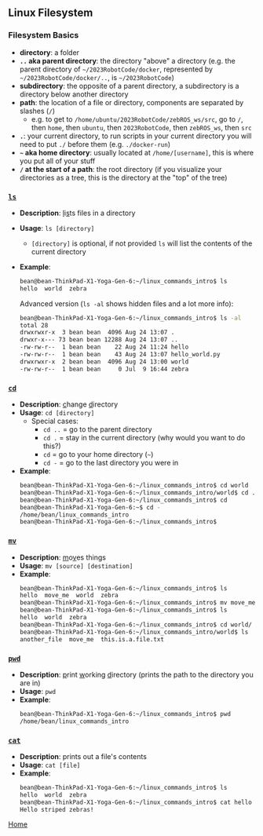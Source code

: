 ## **Linux Filesystem**

### **Filesystem Basics**
- **directory**: a folder
- **`..` aka parent directory**: the directory "above" a directory (e.g. the parent directory of `~/2023RobotCode/docker`, represented by `~/2023RobotCode/docker/..`, is `~/2023RobotCode`)
- **subdirectory**: the opposite of a parent directory, a subdirectory is a directory below another directory
- **path**: the location of a file or directory, components are separated by slashes (`/`)
    - e.g. to get to `/home/ubuntu/2023RobotCode/zebROS_ws/src`, go to `/`, then `home`, then `ubuntu`, then `2023RobotCode`, then `zebROS_ws`, then `src`
- **`.`**: your current directory, to run scripts in your current directory you will need to put `./` before them (e.g. `./docker-run`)
- **`~` aka home directory**: usually located at `/home/[username]`, this is where you put all of your stuff
- **`/` at the start of a path**: the root directory (if you visualize your directories as a tree, this is the directory at the "top" of the tree)

### [`ls`](#ls)
- **Description**: <ins>l</ins>i<ins>s</ins>ts files in a directory
- **Usage**: `ls [directory]`
    - `[directory]` is optional, if not provided `ls` will list the contents of the current directory
- **Example**:
    ```bash
    bean@bean-ThinkPad-X1-Yoga-Gen-6:~/linux_commands_intro$ ls
    hello  world  zebra
    ```

    Advanced version (`ls -al` shows hidden files and a lot more info):
    ```bash
    bean@bean-ThinkPad-X1-Yoga-Gen-6:~/linux_commands_intro$ ls -al
    total 28
    drwxrwxr-x  3 bean bean  4096 Aug 24 13:07 .
    drwxr-x--- 73 bean bean 12288 Aug 24 13:07 ..
    -rw-rw-r--  1 bean bean    22 Aug 24 11:24 hello
    -rw-rw-r--  1 bean bean    43 Aug 24 13:07 hello_world.py
    drwxrwxr-x  2 bean bean  4096 Aug 24 13:00 world
    -rw-rw-r--  1 bean bean     0 Jul  9 16:44 zebra
    ```

### [`cd`](#cd)
- **Description**: <ins>c</ins>hange <ins>d</ins>irectory
- **Usage**: `cd [directory]`
    - Special cases:
        - `cd ..` = go to the parent directory
        - `cd .` = stay in the current directory (why would you want to do this?)
        - `cd` = go to your home directory (`~`)
        - `cd -` = go to the last directory you were in
- **Example**:
    ```bash
    bean@bean-ThinkPad-X1-Yoga-Gen-6:~/linux_commands_intro$ cd world
    bean@bean-ThinkPad-X1-Yoga-Gen-6:~/linux_commands_intro/world$ cd ..
    bean@bean-ThinkPad-X1-Yoga-Gen-6:~/linux_commands_intro$ cd
    bean@bean-ThinkPad-X1-Yoga-Gen-6:~$ cd -
    /home/bean/linux_commands_intro
    bean@bean-ThinkPad-X1-Yoga-Gen-6:~/linux_commands_intro$
    ```

### [`mv`](#mv)
- **Description**: <ins>m</ins>o<ins>v</ins>es things
- **Usage**: `mv [source] [destination]`
- **Example**:
    ```bash
    bean@bean-ThinkPad-X1-Yoga-Gen-6:~/linux_commands_intro$ ls
    hello  move_me  world  zebra
    bean@bean-ThinkPad-X1-Yoga-Gen-6:~/linux_commands_intro$ mv move_me world/
    bean@bean-ThinkPad-X1-Yoga-Gen-6:~/linux_commands_intro$ ls
    hello  world  zebra
    bean@bean-ThinkPad-X1-Yoga-Gen-6:~/linux_commands_intro$ cd world/
    bean@bean-ThinkPad-X1-Yoga-Gen-6:~/linux_commands_intro/world$ ls
    another_file  move_me  this.is.a.file.txt
    ```

### [`pwd`](#pwd)
- **Description**: <ins>p</ins>rint <ins>w</ins>orking <ins>d</ins>irectory (prints the path to the directory you are in)
- **Usage**: `pwd`
- **Example**:
    ```bash
    bean@bean-ThinkPad-X1-Yoga-Gen-6:~/linux_commands_intro$ pwd
    /home/bean/linux_commands_intro
    ```

### [`cat`](#cat)
- **Description**: prints out a file's contents
- **Usage**: `cat [file]`
- **Example**:
    ```bash
    bean@bean-ThinkPad-X1-Yoga-Gen-6:~/linux_commands_intro$ ls
    hello  world  zebra
    bean@bean-ThinkPad-X1-Yoga-Gen-6:~/linux_commands_intro$ cat hello
    Hello striped zebras!
    ```

[Home](/README.md)